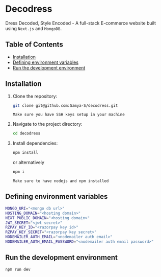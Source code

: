# Decodress

Dress Decoded, Style Encoded - A full-stack E-commerce website built using `Next.js` and `MongoDB`.

## Table of Contents

- [Installation](#installation)
- [Defining environment variables](#defining-environment-variables)
- [Run the development environment](#run-the-development-environment)


## Installation

1. Clone the repository:

    ```bash
    git clone git@github.com:Samya-S/decodress.git
    ```
    `Make sure you have SSH keys setup in your machine`

2. Navigate to the project directory:

    ```bash
    cd decodress
    ```

3. Install dependencies:
   
   ```bash
   npm install
   ```
   or alternatively
   ```bash
   npm i
   ```
   
   `Make sure to have nodejs and npm installed`

## Defining environment variables

  ```bash
  MONGO_URI="<mongo db url>"
  HOSTING_DOMAIN="<hosting domain>"
  NEXT_PUBLIC_DOMAIN="<hosting domain>"
  JWT_SECRET="<jwt secret>"
  RZPAY_KEY_ID="<razorpay key id>"
  RZPAY_KEY_SECRET="<razorpay key secret>"
  NODEMAILER_AUTH_EMAIL="<nodemailer auth email>"
  NODEMAILER_AUTH_EMAIL_PASSWORD="<nodemailer auth email password>"
  ```

## Run the development environment

  ```bash
  npm run dev
  ```
